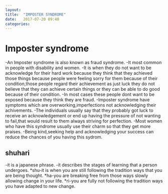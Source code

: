 ```yaml
---
layout: 
title:  "IMPOSTER SYNDROME"
date:   2017-07-20 09:40
categories: 
---
```

# Imposter syndrome
-An Imposter syndrome is also known as fraud syndrome.
-It most common in  people with disability and women.
-It is when they do not want to be acknowledge for their hard work because
 they think that they achieved those things because people were feeling sorry for them
 because of their condition,those people regard their achievement as just luck they do 
 not believe that they can achieve certain things or they can be able to do good because
 of their condition.
-In most cases these people dont want to be exposed because they think they are fraud.
-Imposter syndrome have symptoms which are overworking,imperfections not acknowledging their achivements.
-The individuals usually say that they probably got luck to receive an acknowledgement or end up having 
the pressure of not  wanting to fail,that would result to them always striving for perfection. 
-Most women who have this syndrome usually use their charm so that they get more praises.
-Being kind,seeking help and acknowledging your success can reduce the chances of you having this sydrom.

## shuhari
-it is a japanese phrase.
-it describes the stages of learning that a person undergoes.
*shu-it is when you are still following the tradition ways that you are being thought.
*ha-you are breaking free from those ways slowly allowing change in your life.
*ri-you are fully not following the tradition ways you have adapted to new change.
